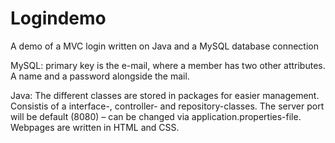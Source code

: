 # Logindemo

A demo of a MVC login written on Java and a MySQL database connection

MySQL:
primary key is the e-mail, where a member has two other attributes. A name and a password alongside the mail.

Java:
The different classes are stored in packages for easier management. Consistis of a interface-, controller- and repository-classes. The server port will be default (8080) – can be changed via application.properties-file. Webpages are written in HTML and CSS.
